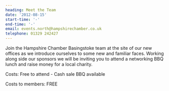 ```yaml
---
heading: Meet the Team
date: '2012-08-15'
start-time: '-'
end-time: '-'
email: events.north@hampshirechamber.co.uk
telephone: 01329 242427
---
```

Join the Hampshire Chamber Basingstoke team at the site of our new offices as we introduce ourselves to some new and familiar faces. Working along side our sponsors we will be inviting you to attend a networking BBQ lunch and raise money for a local charity.

Costs: Free to attend - Cash sale BBQ available

Costs to members: FREE
